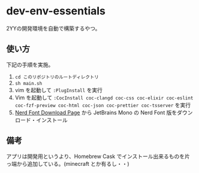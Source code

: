 # dev-env-essentials
2YYの開発環境を自動で構築するやつ。

## 使い方

下記の手順を実施。

1. `cd このリポジトリのルートディレクトリ`
2. `sh main.sh`
3. vim を起動して `:PlugInstall` を実行
4. Vim を起動して `:CocInstall coc-clangd coc-css coc-elixir coc-eslint coc-fzf-preview coc-html coc-json coc-prettier coc-tsserver` を実行
5. [Nerd Font Download Page](https://www.nerdfonts.com/font-downloads) から JetBrains Mono の Nerd Font 版をダウンロード・インストール

## 備考

アプリは開発用というより、Homebrew Cask でインストール出来るものを片っ端から追加している。(minecraft とか有るし・・)
